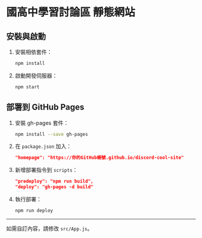 # 國高中學習討論區 靜態網站

## 安裝與啟動

1. 安裝相依套件：
   ```bash
   npm install
   ```
2. 啟動開發伺服器：
   ```bash
   npm start
   ```

## 部署到 GitHub Pages

1. 安裝 gh-pages 套件：
   ```bash
   npm install --save gh-pages
   ```
2. 在 `package.json` 加入：
   ```json
   "homepage": "https://你的GitHub帳號.github.io/discord-cool-site"
   ```
3. 新增部署指令到 `scripts`：
   ```json
   "predeploy": "npm run build",
   "deploy": "gh-pages -d build"
   ```
4. 執行部署：
   ```bash
   npm run deploy
   ```

---

如需自訂內容，請修改 `src/App.js`。 